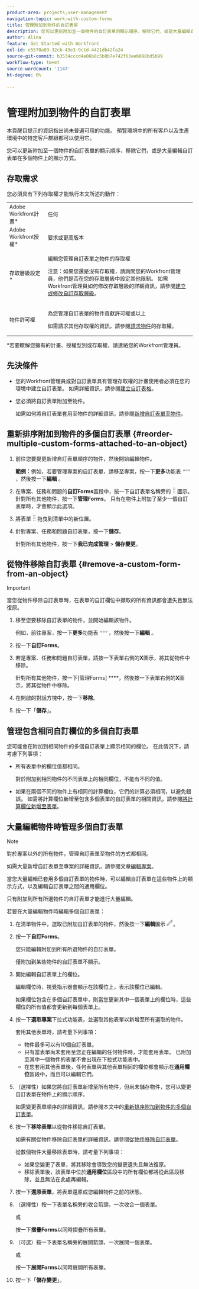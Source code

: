 ```yaml
---
product-area: projects;user-management
navigation-topic: work-with-custom-forms
title: 管理附加到物件的自訂表單
description: 您可以更新附加至一個物件的自訂表單的顯示順序、移除它們，或是大量編輯自訂表單在多個物件上的顯示方式。
author: Alina
feature: Get Started with Workfront
exl-id: e5570a09-32cb-43e3-9c1d-4421db42fa24
source-git-commit: b3534cccd4a06b8c5b8b7e742f63eeb898bd5b99
workflow-type: tm+mt
source-wordcount: '1147'
ht-degree: 0%

---
```


# 管理附加到物件的自訂表單

<span class="preview">本頁醒目提示的資訊指出尚未普遍可用的功能。 預覽環境中的所有客戶以及生產環境中的特定客戶群組都可以使用它。</span>

您可以更新附加至一個物件的自訂表單的顯示順序、移除它們，或是大量編輯自訂表單在多個物件上的顯示方式。

## 存取需求

您必須具有下列存取權才能執行本文所述的動作：

<table style="table-layout:auto"> 
 <col> 
 <col> 
 <tbody> 
  <tr> 
   <td role="rowheader">Adobe Workfront計畫*</td> 
   <td> <p>任何 </p> </td> 
  </tr> 
  <tr> 
   <td role="rowheader">Adobe Workfront授權*</td> 
   <td> <p>要求或更高版本</p> </td> 
  </tr> 
  <tr> 
   <td role="rowheader">存取層級設定*</td> 
   <td> <p>編輯您管理自訂表單之物件的存取權</p> <p>注意：如果您還是沒有存取權，請詢問您的Workfront管理員，他們是否在您的存取層級中設定其他限制。 如需Workfront管理員如何修改存取層級的詳細資訊，請參閱<a href="../../administration-and-setup/add-users/configure-and-grant-access/create-modify-access-levels.md" class="MCXref xref">建立或修改自訂存取層級</a>。</p> </td> 
  </tr> 
  <tr> 
   <td role="rowheader">物件許可權</td> 
   <td> <p>為您管理自訂表單的物件貢獻許可權或以上</p> <p>如需請求其他存取權的資訊，請參閱<a href="../../workfront-basics/grant-and-request-access-to-objects/request-access.md" class="MCXref xref">請求物件</a>的存取權。</p> </td> 
  </tr> 
 </tbody> 
</table>

&#42;若要瞭解您擁有的計畫、授權型別或存取權，請連絡您的Workfront管理員。

## 先決條件

* 您的Workfront管理員或對自訂表單具有管理存取權的計畫使用者必須在您的環境中建立自訂表單。 如需詳細資訊，請參閱[建立自訂表格](/help/quicksilver/administration-and-setup/customize-workfront/create-manage-custom-forms/form-designer/design-a-form/design-a-form.md)。
* 您必須將自訂表單附加至物件。

  如需如何將自訂表單套用至物件的詳細資訊，請參閱[新增自訂表單至物件](../../workfront-basics/work-with-custom-forms/add-a-custom-form-to-an-object.md)。

## 重新排序附加到物件的多個自訂表單 {#reorder-multiple-custom-forms-attached-to-an-object}

1. 前往您要變更新增自訂表單順序的物件，然後開始編輯物件。

   **範例：**&#x200B;例如，若要管理專案的自訂表單，請移至專案，按一下&#x200B;**更多**&#x200B;功能表![](assets/more-icon.png)，然後按一下&#x200B;**編輯** 。

1. 在專案、任務和問題的&#x200B;**自訂Forms**&#x200B;區段中，按一下自訂表單名稱旁的![](assets/move-icon---dots.png)圖示。 針對所有其他物件，按一下&#x200B;**管理Forms**。 只有在物件上附加了至少一個自訂表單時，才會顯示此選項。
1. 將表單![](assets/move-icon---dots.png)拖曳到清單中的新位置。
1. 針對專案、任務和問題自訂表單，按一下&#x200B;**儲存**。

   針對所有其他物件，按一下&#x200B;**我已完成管理** > **儲存變更**。

## 從物件移除自訂表單 {#remove-a-custom-form-from-an-object}

>[!IMPORTANT]
>
>當您從物件移除自訂表單時，在表單的自訂欄位中擷取的所有資訊都會遺失且無法復原。

1. 移至您要移除自訂表單的物件，並開始編輯該物件。

   例如，前往專案，按一下&#x200B;**更多**&#x200B;功能表![](assets/more-icon.png)，然後按一下&#x200B;**編輯** 。

1. 按一下&#x200B;**自訂Forms**。
1. 若是專案、任務和問題自訂表單，請按一下表單右側的&#x200B;**X**&#x200B;圖示，將其從物件中移除。

   針對所有其他物件，按一下[管理Forms] ****，然後按一下表單右側的&#x200B;**X**&#x200B;圖示，將其從物件中移除。

1. <span class="preview">在開啟的對話方塊中，按一下&#x200B;**移除**。</span>

1. 按一下「**儲存**」。

## 管理包含相同自訂欄位的多個自訂表單

您可能會在附加到相同物件的多個自訂表單上顯示相同的欄位。 在此情況下，請考慮下列事項：

* 所有表單中的欄位值都相同。

  對於附加到相同物件的不同表單上的相同欄位，不能有不同的值。

* 如果在兩個不同的物件上有相同的計算欄位，它們的計算必須相同，以避免錯誤。 如需將計算欄位新增至包含多個表單的自訂表單的相關資訊，請參閱[將計算欄位新增至表單](/help/quicksilver/administration-and-setup/customize-workfront/create-manage-custom-forms/form-designer/design-a-form/add-a-calculated-field.md)。

## 大量編輯物件時管理多個自訂表單

<!--
drafted for bulk-editing projects. When it releases to Prod for projects, take "in the preview environment" and the yellow tags out. Add additional objects here in the same way when they become available:-->

>[!NOTE]
>
>對於專案以外的所有物件，管理自訂表單至物件的方式都相同。
>
>如需大量新增自訂表單至專案的詳細資訊，請參閱文章[編輯專案](../../manage-work/projects/manage-projects/edit-projects.md)。

當您大量編輯已套用多個自訂表單的物件時，可以編輯自訂表單在這些物件上的顯示方式，以及編輯自訂表單之間的通用欄位。

只有附加到所有所選物件的自訂表單才能進行大量編輯。

若要在大量編輯物件時編輯多個自訂表單：

1. 在清單物件中，選取已附加自訂表單的物件，然後按一下&#x200B;**編輯**&#x200B;圖示![](assets/edit-icon.png)。
1. 按一下&#x200B;**自訂Forms**。

   您只能編輯附加到所有所選物件的自訂表單。

   僅附加到某些物件的自訂表單不顯示。

1. 開始編輯自訂表單上的欄位。

   編輯欄位時，視覺指示器會顯示在該欄位上，表示該欄位已編輯。

   如果欄位包含在多個自訂表單中，則當您更新其中一個表單上的欄位時，這些欄位的所有值都會更新到每個表單上。

1. 按一下&#x200B;**選取專案**&#x200B;下拉式功能表，並選取其他表單以新增至所有選取的物件。

   套用其他表單時，請考量下列事項：

   * 物件最多可以有10個自訂表單。
   * 只有當表單尚未套用至您正在編輯的任何物件時，才能套用表單。 已附加至其中一個物件的表單不會出現在下拉式功能表中。
   * 在您套用其他表單後，任何表單與其他表單相同的欄位都會顯示在&#x200B;**通用欄位**&#x200B;區段中，而且可以編輯它們。

1. （選擇性）如果您將自訂表單新增至所有物件，但尚未儲存物件，您可以變更自訂表單在物件上的顯示順序。

   如需變更表單順序的詳細資訊，請參閱本文中的[重新排序附加到物件的多個自訂表單](#reorder-multiple-custom-forms-attached-to-an-object)。

1. 按一下&#x200B;**移除表單**&#x200B;以從物件移除自訂表單。

   如需有關從物件移除自訂表單的詳細資訊，請參閱[從物件移除自訂表單](#remove-a-custom-form-from-an-object)。

   從數個物件大量移除表單時，請考量下列事項：

   * 如果您變更了表單，將其移除會導致您的變更遺失且無法復原。
   * 移除表單後，該表單中位於&#x200B;**通用欄位**&#x200B;區段中的所有欄位都將從此區段移除，並且無法在此處再編輯。

1. 按一下&#x200B;**還原表單**，將表單還原成您編輯物件之前的狀態。
1. （選擇性）按一下表單名稱旁的收合箭頭，一次收合一個表單。

   或

   按一下&#x200B;**摺疊Forms**&#x200B;以同時摺疊所有表單。

1. （可選）按一下表單名稱旁的展開箭頭，一次展開一個表單。

   或

   按一下&#x200B;**展開Forms**&#x200B;以同時展開所有表單。 

1. 按一下「**儲存變更**」。
